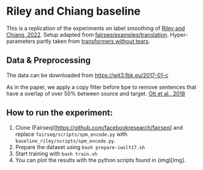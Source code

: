 # Riley and Chiang baseline

This is a replication of the experiments on label smoothing of [Riley and Chiang, 2022](https://arxiv.org/abs/2210.10817).
Setup adapted from [fairseq/examples/translation](https://github.com/facebookresearch/fairseq/blob/main/examples/translation/prepare-iwslt17-multilingual.sh).
Hyper-parameters partly taken from [transformers without tears](https://github.com/darcey/transformers_without_tears).

## Data & Preprocessing

The data can be downloaded from https://wit3.fbk.eu/2017-01-c

As in the paper, we apply a copy filter before bpe to remove sentences that have a overlap of over 50% between source and target. [Ott et al., 2018](https://github.com/darcey/transformers_without_tears)

## How to run the experiment:

1. Clone (Fairseq)[https://github.com/facebookresearch/fairseq] and replace `fairseq/scripts/spm_encode.py` with `baseline_riley/scripts/spm_encode.py`.
2. Prepare the dataset using `bash prepare-iwslt17.sh`
3. Start training with `bash train.sh`
4. You can plot the results with the python scripts found in (img)[img].
